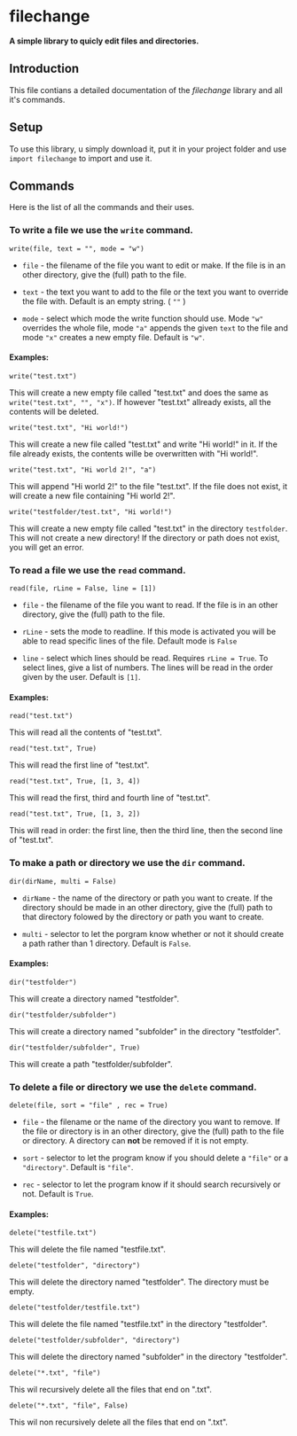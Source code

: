 # filechange
**A simple library to quicly edit files and directories.**


## Introduction
This file contians a detailed documentation of the *filechange* library and all it's commands.

## Setup
To use this library, u simply download it, put it in your project folder and use `import filechange` to import and use it.

## Commands

Here is the list of all the commands and their uses.

### To write a file we use the `write` command.

	write(file, text = "", mode = "w")

- `file` - the filename of the file you want to edit or make. If the file is in an other directory, give the (full) path to the file.

- `text` - the text you want to add to the file or the text you want to override the file with. Default is an empty string. ( `""` )

- `mode` - select which mode the write function should use. Mode `"w"` overrides the whole file, mode `"a"` appends the given `text` to the file and mode `"x"` creates a new empty file. Default is `"w"`.

#### Examples:

	write("test.txt")

This will create a new empty file called "test.txt" and does the same as `write("test.txt", "", "x")`. If however "test.txt" allready exists, all the contents will be deleted.


	write("test.txt", "Hi world!")

This will create a new file called "test.txt" and write "Hi world!" in it. If the file already exists, the contents wille be overwritten with "Hi world!".


	write("test.txt", "Hi world 2!", "a")

This will append "Hi world 2!" to the file "test.txt". If the file does not exist, it will create a new file containing "Hi world 2!".


	write("testfolder/test.txt", "Hi world!")

This will create a new empty file called "test.txt" in the directory `testfolder`. This will not create a new directory! If the directory or path does not exist, you will get an error.


### To read a file we use the `read` command.

	read(file, rLine = False, line = [1])

- `file` - the filename of the file you want to read. If the file is in an other directory, give the (full) path to the file.

- `rLine` - sets the mode to readline. If this mode is activated you will be able to read specific lines of the file. Default mode is `False`

- `line` - select which lines should be read. Requires `rLine = True`. To select lines, give a list of numbers. The lines will be read in the order given by the user. Default is `[1]`.

#### Examples:

	read("test.txt")

This will read all the contents of "test.txt".


	read("test.txt", True)

This will read the first line of "test.txt".


	read("test.txt", True, [1, 3, 4])

This will read the first, third and fourth line of "test.txt".


	read("test.txt", True, [1, 3, 2])

This will read in order: the first line, then the third line, then the second line of "test.txt".


### To make a path or directory we use the `dir` command.

	dir(dirName, multi = False)

- `dirName` - the name of the directory or path you want to create. If the directory should be made in an other directory, give the (full) path to that directory folowed by the directory or path you want to create.

- `multi` - selector to let the porgram know whether or not it should create a path rather than 1 directory. Default is `False`.

#### Examples:

	dir("testfolder")

This will create a directory named "testfolder".


	dir("testfolder/subfolder")

This will create a directory named "subfolder" in the directory "testfolder".


	dir("testfolder/subfolder", True)

This will create a path "testfolder/subfolder".


### To delete a file or directory we use the `delete` command.

	delete(file, sort = "file" , rec = True)

- `file` - the filename or the name of the directory you want to remove. If the file or directory is in an other directory, give the (full) path to the file or directory. A directory can **not** be removed if it is not empty.

- `sort` - selector to let the program know if you should delete a `"file"` or a `"directory"`. Default is `"file"`.

- `rec` - selector to let the program know if it should search recursively or not. Default is `True`.

#### Examples:

	delete("testfile.txt")

This will delete the file named "testfile.txt".


	delete("testfolder", "directory")

This will delete the directory named "testfolder". The directory must be empty.

	delete("testfolder/testfile.txt")

This will delete the file named "testfile.txt" in the directory "testfolder".


	delete("testfolder/subfolder", "directory")

This will delete the directory named "subfolder" in the directory "testfolder".


	delete("*.txt", "file")

This wil recursively delete all the files that end on ".txt".

	delete("*.txt", "file", False)

This wil non recursively delete all the files that end on ".txt".
